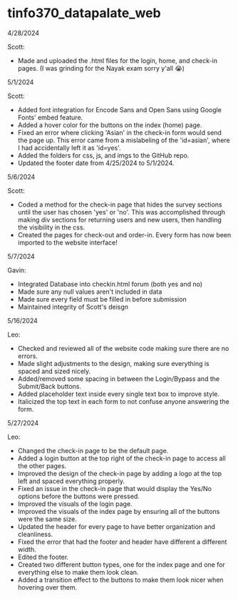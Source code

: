 # tinfo370_datapalate_web

4/28/2024

Scott:
- Made and uploaded the .html files for the login, home, and check-in pages. (I was grinding for the Nayak exam sorry y'all 😭)

5/1/2024

Scott:
- Added font integration for Encode Sans and Open Sans using Google Fonts' embed feature.
- Added a hover color for the buttons on the index (home) page.
- Fixed an error where clicking 'Asian' in the check-in form would send the page up. This error came from a mislabeling of the 'id=asian', where I had accidentally left it as 'id=yes'.
- Added the folders for css, js, and imgs to the GitHub repo.
- Updated the footer date from 4/25/2024 to 5/1/2024.

5/6/2024

Scott:
- Coded a method for the check-in page that hides the survey sections until the user has chosen 'yes' or 'no'. This was accomplished through making div sections for returning users and new users, then handling the visibility in the css.
- Created the pages for check-out and order-in. Every form has now been imported to the website interface!

5/7/2024

Gavin:
- Integrated Database into checkin.html forum (both yes and no)
- Made sure any null values aren't included in data
- Made sure every field must be filled in before submission
- Maintained integrity of Scott's deisgn

5/16/2024

Leo:
- Checked and reviewed all of the website code making sure there are no errors.
- Made slight adjustments to the design, making sure everything is spaced and sized nicely.
- Added/removed some spacing in between the Login/Bypass and the Submit/Back buttons.
- Added placeholder text inside every single text box to improve style.
- Italicized the top text in each form to not confuse anyone answering the form.

5/27/2024

Leo:
- Changed the check-in page to be the default page.
- Added a login button at the top right of the check-in page to access all the other pages.
- Improved the design of the check-in page by adding a logo at the top left and spaced everything properly.
- Fixed an issue in the check-in page that would display the Yes/No options before the buttons were pressed.
- Improved the visuals of the login page.
- Improved the visuals of the index page by ensuring all of the buttons were the same size.
- Updated the header for every page to have better organization and cleanliness.
- Fixed the error that had the footer and header have different a different width.
- Edited the footer.
- Created two different button types, one for the index page and one for everything else to make them look clean.
- Added a transition effect to the buttons to make them look nicer when hovering over them.
